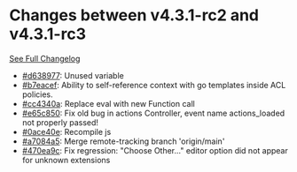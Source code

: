 # Changes between v4.3.1-rc2 and v4.3.1-rc3

[See Full Changelog](https://github.com/pydio/cells/compare/v4.3.1-rc2...v4.3.1-rc3)

- [#d638977](https://github.com/pydio/cells/commit/d6389777e599b227836395a128cdb59bf85c0e0a): Unused variable
- [#b7eacef](https://github.com/pydio/cells/commit/b7eacefeb5ee36eb3f6bd449be48578ce915160d): Ability to self-reference context with go templates inside ACL policies.
- [#cc4340a](https://github.com/pydio/cells/commit/cc4340a5e430428b1aef282b9cc830538c8bb756): Replace eval with new Function call
- [#e65c850](https://github.com/pydio/cells/commit/e65c850d3bc27cea36ab040626fc28f45fd07864): Fix old bug in actions Controller, event name actions_loaded not properly passed!
- [#0ace40e](https://github.com/pydio/cells/commit/0ace40ea55892795bd416760d7efd62b1ae9be6d): Recompile js
- [#a7084a5](https://github.com/pydio/cells/commit/a7084a5c2beaea94c49e8f8bef9652aca2fda427): Merge remote-tracking branch 'origin/main'
- [#470ea9c](https://github.com/pydio/cells/commit/470ea9c4cf9f45de37b140fc00d65ba9aed9ad36): Fix regression: "Choose Other..." editor option did not appear for unknown extensions
